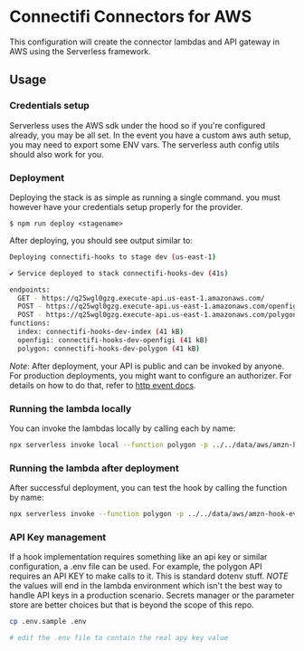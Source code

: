 # Connectifi Connectors for AWS

This configuration will create the connector lambdas and API gateway in AWS using the Serverless framework.

## Usage

### Credentials setup

Serverless uses the AWS sdk under the hood so if you're configured already, you may be all set.  In the event you have a custom aws auth setup, you may need to export some ENV vars.  The serverless auth config utils should also work for you.

### Deployment

Deploying the stack is as simple as running a single command.  you must however have your credentials setup properly for the provider.

```
$ npm run deploy <stagename>
```

After deploying, you should see output similar to:

```bash
Deploying connectifi-hooks to stage dev (us-east-1)

✔ Service deployed to stack connectifi-hooks-dev (41s)

endpoints:
  GET - https://q25wgl0gzg.execute-api.us-east-1.amazonaws.com/
  POST - https://q25wgl0gzg.execute-api.us-east-1.amazonaws.com/openfigi
  POST - https://q25wgl0gzg.execute-api.us-east-1.amazonaws.com/polygon
functions:
  index: connectifi-hooks-dev-index (41 kB)
  openfigi: connectifi-hooks-dev-openfigi (41 kB)
  polygon: connectifi-hooks-dev-polygon (41 kB)
```

_Note_: After deployment, your API is public and can be invoked by anyone. For production deployments, you might want to configure an authorizer. For details on how to do that, refer to [http event docs](https://www.serverless.com/framework/docs/providers/aws/events/apigateway/).

### Running the lambda locally

You can invoke the lambdas locally by calling each by name:

```bash
npx serverless invoke local --function polygon -p ../../data/aws/amzn-hook-event.json
```

### Running the lambda after deployment

After successful deployment, you can test the hook by calling the function by name:

```bash
npx serverless invoke --function polygon -p ../../data/aws/amzn-hook-event.json
```

### API Key management

If a hook implementation requires something like an api key or similar configuration, a .env file can be used.  For example, the polygon API requires an API KEY to make calls to it.  This is standard dotenv stuff.  *NOTE* the values will end in the lambda environment which isn't the best way to handle API keys in a production scenario.  Secrets manager or the parameter store are better choices but that is beyond the scope of this repo.

```bash
cp .env.sample .env

# edit the .env file to contain the real apy key value
```
